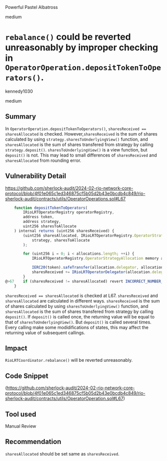 Powerful Pastel Albatross

medium

# `rebalance()` could be reverted unreasonably by improper checking in `OperatorOperation.depositTokenToOperators()`.

kennedy1030

medium

## Summary

In `OperatorOperation.depositTokenToOperators()`, `sharesReceived == sharesAllocated` is checked. 
However,`sharesReceived` is the sum of shares calculated by using `strategy.sharesToUnderlyingView()` function, and `sharesAllocated` is the sum of shares transfered from strategy by calling `strategy.deposit()`. `sharesToUnderlyingView()` is a view function, but `deposit()` is not. This may lead to small differences of `sharesReceived` and `sharesAllocated` from rounding error.

## Vulnerability Detail

https://github.com/sherlock-audit/2024-02-rio-network-core-protocol/blob/4f01e065c1ed346875cf5b05d2b43e0bcdb4c849/rio-sherlock-audit/contracts/utils/OperatorOperations.sol#L67
```javascript
    function depositTokenToOperators(
        IRioLRTOperatorRegistry operatorRegistry,
        address token,
        address strategy,
        uint256 sharesToAllocate
    ) internal returns (uint256 sharesReceived) {
        (uint256 sharesAllocated, IRioLRTOperatorRegistry.OperatorStrategyAllocation[] memory  allocations) = operatorRegistry.allocateStrategyShares(
            strategy, sharesToAllocate
        );

        for (uint256 i = 0; i < allocations.length; ++i) {
            IRioLRTOperatorRegistry.OperatorStrategyAllocation memory allocation = allocations[i];

            IERC20(token).safeTransfer(allocation.delegator, allocation.tokens);
            sharesReceived += IRioLRTOperatorDelegator(allocation.delegator).stakeERC20(strategy, token, allocation.tokens);
        }
@>67    if (sharesReceived != sharesAllocated) revert INCORRECT_NUMBER_OF_SHARES_RECEIVED();
    }
```

`sharesReceived == sharesAllocated` is checked at L67. `sharesReceived` and `sharesAllocated` are calculated in different ways. `sharesReceived` is the sum of shares calculated by using `sharesToUnderlyingView()` function, and `sharesAllocated` is the sum of shares transfered from strategy by calling `deposit()`. 
If `deposit()` is called once, the returning value will be equal to that of `sharesToUnderlyingView()`. But `deposit()` is called several times. Every calling make some modidifications of states, this may affect the returning value of subsequent callings.

## Impact

`RioLRTCoordinator.rebalance()` will be reverted unreasonably. 

## Code Snippet

(https://github.com/sherlock-audit/2024-02-rio-network-core-protocol/blob/4f01e065c1ed346875cf5b05d2b43e0bcdb4c849/rio-sherlock-audit/contracts/utils/OperatorOperation.sol#L67)

## Tool used

Manual Review

## Recommendation

`sharesAllocated` should be set same as `sharesReceived`.